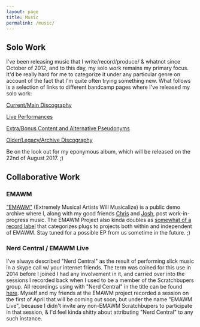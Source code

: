 ```yaml
---
layout: page
title: Music
permalink: /music/
---
```


## Solo Work

I've been releasing music that I write/record/produce/ &amp; whatnot since October of 2012, and to this day, my solo work remains my primary focus. It'd be really hard for me to categorize it under any particular genre on account of the fact that I'm quite often trying something new. What follows is a selection of links to different bandcamp pages where I've released my solo work:

[Current/Main Discography](https://marksilver.bandcamp.com/)

[Live Performances](https://marklive.bandcamp.com/)

[Extra/Bonus Content and Alternative Pseudonyms](https://silveralt.bandcamp.com/)

[Older/Legacy/Archive Discography](https://silvermediaproductions.bandcamp.com/)

Be on the look out for my eponymous album, which will be released on the 22nd of August 2017. ;)

## Collaborative Work

### EMAWM

["EMAWM"](http://emawm.tk) (Extremely Musical Artists Will Musicalize) is a public demo archive where I, along with my good friends [Chris](https://christophertom.bandcamp.com/) and [Josh](https://spiffyflinger.bandcamp.com/), post work-in-progress music. The EMAWM Project also kinda doubles as [somewhat of a record label](http://emawm.tk/releases) that categorizes plugs to projects both within and independent of EMAWM. Stay tuned for a possible EP from us sometime in the future. ;)

### Nerd Central / EMAWM Live

I've always described "Nerd Central" as the result of performing slick music in a skype call w/ your internet friends. The term was coined for this use in 2014 before I joined I had any involvement in it, and carried over into the sessions I recorded back when I used to be a member of the Scratchbupers group. All recordings using with "Nerd Central" in the title can be found [here](http://nerdcentral.emawm.tk/). Myself and my friends at the EMAWM project recorded a session on the first of April that will be coming out soon, but under the name "EMAWM Live", because I didn't invite any non-EMAWM Scratchbupers to participate in that session, &amp; I'd feel kinda shitty about attributing "Nerd Central" to any such instance.
